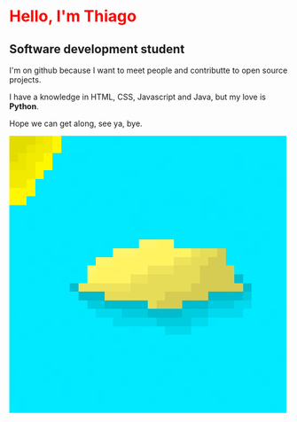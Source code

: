 <h1 style='color: red'>Hello, I'm Thiago</h1>
<h2>Software development student</h2>
<p>I'm on github because I want to meet people and contributte to open source projects.</p>
<p>I have a knowledge in HTML, CSS, Javascript and Java, but my love is <strong>Python</strong>.</p>
<p>Hope we can get along, see ya, bye.</p>
<img src='Beach.png'>
